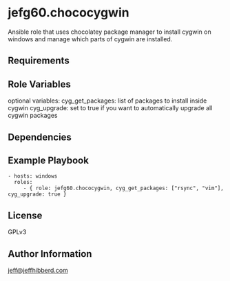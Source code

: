 jefg60.chococygwin
=========

Ansible role that uses chocolatey package manager to install cygwin on windows and manage which parts of cygwin are installed.

Requirements
------------

Role Variables
--------------

optional variables:
    cyg_get_packages: list of packages to install inside cygwin
    cyg_upgrade: set to true if you want to automatically upgrade all cygwin packages

Dependencies
------------

Example Playbook
----------------

    - hosts: windows
      roles:
         - { role: jefg60.chococygwin, cyg_get_packages: ["rsync", "vim"], cyg_upgrade: true }

License
-------

GPLv3

Author Information
------------------

jeff@jeffhibberd.com
